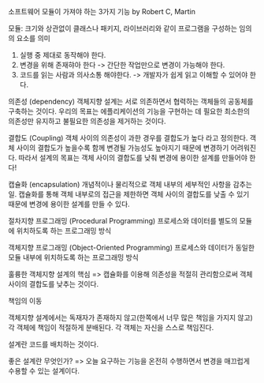 소프트웨어 모듈이 가져야 하는 3가지 기능 by Robert C, Martin

모듈: 크기와 상관없이 클래스나 패키지, 라이브러리와 같이 프로그램을 구성하는 임의의 요소를 의미
1. 실행 중 제대로 동작해야 한다. 
2. 변경을 위해 존재햐아 한다 -> 간단한 작업만으로 변경이 가능해야 한다. 
3. 코드를 읽는 사람과 의사소통 해야한다. -> 개발자가 쉽게 읽고 이해할 수 있어야 한다. 

의존성 (dependency)
객체지향 설계는 서로 의존하면서 협력하는 객체들의 공동체를 구축하는 것이다. 우리의 목표는 에플리케이션의 기능을 구현하는 데 필요한 최소한의 의존성만 유지하고 불필요한 의존성을 제거하는 것이다. 

결합도 (Coupling)
객체 사이의 의존성이 과한 경우를 결합도가 높다 라고 정의한다. 객체 사이의 결합도가 높을수록 함께 변경될 가능성도 높아지기 때문에 변경하기 어려워진다. 따라서 설계의 목표는 객체 사이의 결합도를 낮춰 변경에 용이한 설계를 만들어야 한다! 

캡슐화 (encapsulation)
개념적이나 물리적으로 객체 내부의 세부적인 사항을 감추는 일. 캡슐화를 통해 객체 내부로의 접근을 제한하면 객체 사이의 결합도를 낮출 수 있기 때문에 변경에 용이한 설계를 만들 수 있다. 


절차지향 프로그래밍 (Procedural Programming)
프로세스와 데이터를 별도의 모듈에 위치하도록 하는 프로그래밍 방식

객체지향 프로그래밍 (Object-Oriented Programming)
프로세스와 데이터가 동일한 모듈 내부에 위치하도록 하는 프로그래밍 방식

훌륭한 객체지향 설계의 핵심 => 캡슐화를 이용해 의존성을 적절히 관리함으로써 객체 사이의 결합도를 낮추는 것이다. 

책임의 이동 

객체지향 설계에서는 독재자가 존재하지 않고(한쪽에서 너무 많은 책임을 가지지 않고) 각 객체에 책임이 적절하게 분배된다. 각 객체는 자신을 스스로 책임진다.

설계란 코드를 배치하는 것이다. 

좋은 설계란 무엇인가? => 오늘 요구하는 기능을 온전히 수행하면서 변경을 매끄럽게 수용할 수 있는 설계이다. 
